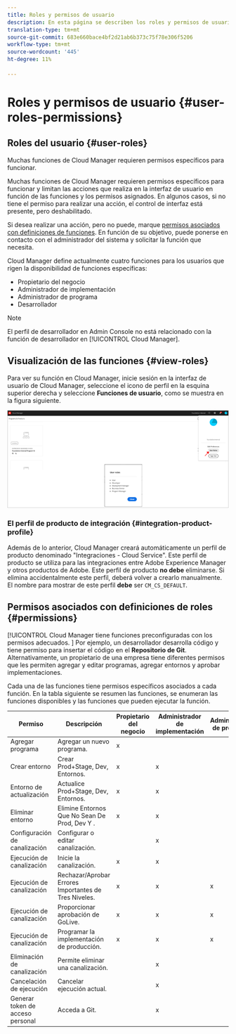 ```yaml
---
title: Roles y permisos de usuario
description: En esta página se describen los roles y permisos de usuario. Siga esta página para aprender a añadir usuarios y asignarlos a funciones de Cloud Manager.
translation-type: tm+mt
source-git-commit: 683e660bace4bf2d21ab6b373c75f78e306f5206
workflow-type: tm+mt
source-wordcount: '445'
ht-degree: 11%

---
```



# Roles y permisos de usuario {#user-roles-permissions}

## Roles del usuario {#user-roles}

Muchas funciones de Cloud Manager requieren permisos específicos para funcionar.

Muchas funciones de Cloud Manager requieren permisos específicos para funcionar y limitan las acciones que realiza en la interfaz de usuario en función de las funciones y los permisos asignados. En algunos casos, si no tiene el permiso para realizar una acción, el control de interfaz está presente, pero deshabilitado.

Si desea realizar una acción, pero no puede, marque [permisos asociados con definiciones de funciones](#permissions). En función de su objetivo, puede ponerse en contacto con el administrador del sistema y solicitar la función que necesita.

Cloud Manager define actualmente cuatro funciones para los usuarios que rigen la disponibilidad de funciones específicas:

* Propietario del negocio
* Administrador de implementación
* Administrador de programa
* Desarrollador

>[!NOTE]
>El perfil de desarrollador en Admin Console no está relacionado con la función de desarrollador en [!UICONTROL Cloud Manager].

## Visualización de las funciones {#view-roles}

Para ver su función en Cloud Manager, inicie sesión en la interfaz de usuario de Cloud Manager, seleccione el icono de perfil en la esquina superior derecha y seleccione **Funciones de usuario**, como se muestra en la figura siguiente.

![](/help/onboarding/what-is-required/assets/admin-console-9.png)

### El perfil de producto de integración {#integration-product-profile}

Además de lo anterior, Cloud Manager creará automáticamente un perfil de producto denominado &quot;Integraciones - Cloud Service&quot;. Este perfil de producto se utiliza para las integraciones entre Adobe Experience Manager y otros productos de Adobe. Este perfil de producto **no debe** eliminarse. Si elimina accidentalmente este perfil, deberá volver a crearlo manualmente. El nombre para mostrar de este perfil **debe** ser `CM_CS_DEFAULT`.


## Permisos asociados con definiciones de roles {#permissions}

[!UICONTROL Cloud Manager tiene funciones preconfiguradas con los permisos adecuados. ] Por ejemplo, un desarrollador desarrolla código y tiene permiso para insertar el código en el **Repositorio de Git**. Alternativamente, un propietario de una empresa tiene diferentes permisos que les permiten agregar y editar programas, agregar entornos y aprobar implementaciones.

Cada una de las funciones tiene permisos específicos asociados a cada función. En la tabla siguiente se resumen las funciones, se enumeran las funciones disponibles y las funciones que pueden ejecutar la función.

| Permiso | Descripción | Propietario del negocio | Administrador de implementación | Administrador de programa | Desarrollador |
|--- |--- |--- |--- |--- |--- |
| Agregar programa | Agregar un nuevo programa. | x |  |  |  |
| Crear entorno | Crear Prod+Stage, Dev, Entornos. | x | x |  |  |
| Entorno de actualización | Actualice Prod+Stage, Dev, Entornos. | x | x |  |  |
| Eliminar entorno | Elimine Entornos Que No Sean De Prod, Dev Y . | x | x |  |  |
| Configuración de canalización | Configurar o editar canalización. |  | x |  |  |
| Ejecución de canalización | Inicie la canalización. | x | x |  |  |
| Ejecución de canalización | Rechazar/Aprobar Errores Importantes de Tres Niveles. | x | x | x |  |
| Ejecución de canalización | Proporcionar aprobación de GoLive. | x | x | x |  |
| Ejecución de canalización | Programar la implementación de producción. | x | x | x |  |
| Eliminación de canalización | Permite eliminar una canalización. |  | x |  |  |
| Cancelación de ejecución | Cancelar ejecución actual. |  | x |  |  |
| Generar token de acceso personal | Acceda a Git. |  | x |  | x |